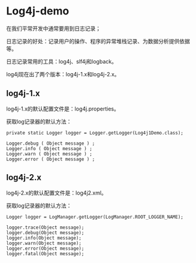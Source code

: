 # Log4j-demo
在我们平常开发中通常要用到日志记录；

日志记录的好处：记录用户的操作、程序的异常堆栈记录、为数据分析提供依据等。

日志记录常用的工具：log4j、slf4j和logback。

log4j现在出了两个版本：log4j-1.x和log4j-2.x。

## log4j-1.x

log4j-1.x的默认配置文件是：log4j.properties。

获取log记录器的默认方法：
```
private static Logger logger = Logger.getLogger(Log4j1Demo.class);

Logger.debug ( Object message ) ;  
Logger.info ( Object message ) ;  
Logger.warn ( Object message ) ;  
Logger.error ( Object message ) ;
```

## log4j-2.x

log4j-2.x的默认配置文件是：log4j2.xml。

获取log记录器的默认方法：
```
Logger logger = LogManager.getLogger(LogManager.ROOT_LOGGER_NAME);

logger.trace(Object message);
logger.debug(Object message);
logger.info(Object message);
logger.warn(Object message);
logger.error(Object message);
logger.fatal(Object message);
```

